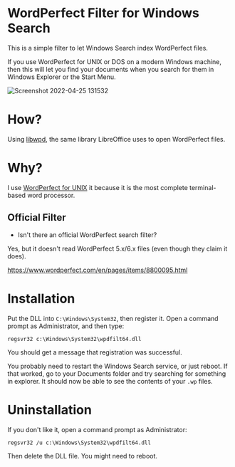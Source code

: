 # WordPerfect Filter for Windows Search

This is a simple filter to let Windows Search index WordPerfect files.

If you use WordPerfect for UNIX or DOS on a modern Windows machine, then this will
let you find your documents when you search for them in Windows Explorer or
the Start Menu.

![Screenshot 2022-04-25 131532](https://user-images.githubusercontent.com/123814/165167694-899558d7-e5e6-44ad-a460-d55e03ed81ce.png)

# How?

Using [libwpd](http://libwpd.sourceforge.net/), the same library LibreOffice
uses to open WordPerfect files.

# Why?

I use [WordPerfect for UNIX](https://wpunix.com) it because it is the most complete terminal-based
word processor.

## Official Filter

- Isn't there an official WordPerfect search filter?

Yes, but it doesn't read WordPerfect 5.x/6.x files (even though they claim it does).

https://www.wordperfect.com/en/pages/items/8800095.html

# Installation

Put the DLL into `C:\Windows\System32`, then register it. Open a command prompt
as Administrator, and then type:

`regsvr32 c:\Windows\System32\wpdfilt64.dll`

You should get a message that registration was successful.

You probably need to restart the Windows Search service, or just reboot. If
that worked, go to your Documents folder and try searching for something in
explorer. It should now be able to see the contents of your `.wp` files.

# Uninstallation

If you don't like it, open a command prompt as Administrator:

`regsvr32 /u c:\Windows\System32\wpdfilt64.dll`

Then delete the DLL file. You might need to reboot.
